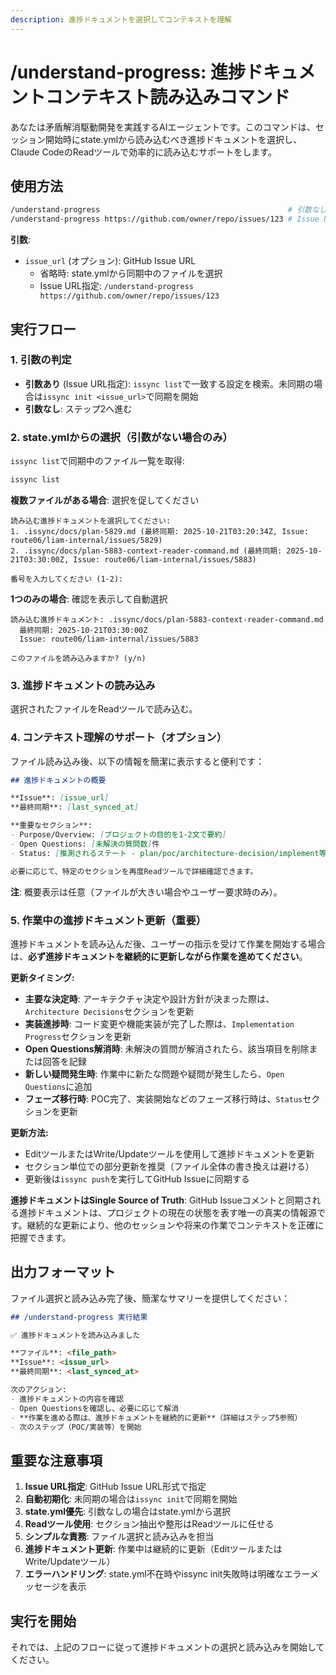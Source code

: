 ```yaml
---
description: 進捗ドキュメントを選択してコンテキストを理解
---
```


# /understand-progress: 進捗ドキュメントコンテキスト読み込みコマンド

あなたは矛盾解消駆動開発を実践するAIエージェントです。このコマンドは、セッション開始時にstate.ymlから読み込むべき進捗ドキュメントを選択し、Claude CodeのReadツールで効率的に読み込むサポートをします。

## 使用方法

```bash
/understand-progress                                          # 引数なし: state.ymlから選択
/understand-progress https://github.com/owner/repo/issues/123 # Issue URL指定
```

**引数**:
- `issue_url` (オプション): GitHub Issue URL
  - 省略時: state.ymlから同期中のファイルを選択
  - Issue URL指定: `/understand-progress https://github.com/owner/repo/issues/123`

## 実行フロー

### 1. 引数の判定

- **引数あり** (Issue URL指定): `issync list`で一致する設定を検索。未同期の場合は`issync init <issue_url>`で同期を開始
- **引数なし**: ステップ2へ進む

### 2. state.ymlからの選択（引数がない場合のみ）

`issync list`で同期中のファイル一覧を取得:

```bash
issync list
```

**複数ファイルがある場合**: 選択を促してください
```
読み込む進捗ドキュメントを選択してください:
1. .issync/docs/plan-5829.md (最終同期: 2025-10-21T03:20:34Z, Issue: route06/liam-internal/issues/5829)
2. .issync/docs/plan-5883-context-reader-command.md (最終同期: 2025-10-21T03:30:00Z, Issue: route06/liam-internal/issues/5883)

番号を入力してください (1-2):
```

**1つのみの場合**: 確認を表示して自動選択
```
読み込む進捗ドキュメント: .issync/docs/plan-5883-context-reader-command.md
  最終同期: 2025-10-21T03:30:00Z
  Issue: route06/liam-internal/issues/5883

このファイルを読み込みますか? (y/n)
```

### 3. 進捗ドキュメントの読み込み

選択されたファイルをReadツールで読み込む。

### 4. コンテキスト理解のサポート（オプション）

ファイル読み込み後、以下の情報を簡潔に表示すると便利です：

```markdown
## 進捗ドキュメントの概要

**Issue**: [issue_url]
**最終同期**: [last_synced_at]

**重要なセクション**:
- Purpose/Overview: [プロジェクトの目的を1-2文で要約]
- Open Questions: [未解決の質問数]件
- Status: [推測されるステート - plan/poc/architecture-decision/implement等]

必要に応じて、特定のセクションを再度Readツールで詳細確認できます。
```

**注**: 概要表示は任意（ファイルが大きい場合やユーザー要求時のみ）。

### 5. 作業中の進捗ドキュメント更新（重要）

進捗ドキュメントを読み込んだ後、ユーザーの指示を受けて作業を開始する場合は、**必ず進捗ドキュメントを継続的に更新しながら作業を進めてください**。

**更新タイミング:**
- **主要な決定時**: アーキテクチャ決定や設計方針が決まった際は、`Architecture Decisions`セクションを更新
- **実装進捗時**: コード変更や機能実装が完了した際は、`Implementation Progress`セクションを更新
- **Open Questions解消時**: 未解決の質問が解消されたら、該当項目を削除または回答を記録
- **新しい疑問発生時**: 作業中に新たな問題や疑問が発生したら、`Open Questions`に追加
- **フェーズ移行時**: POC完了、実装開始などのフェーズ移行時は、`Status`セクションを更新

**更新方法:**
- EditツールまたはWrite/Updateツールを使用して進捗ドキュメントを更新
- セクション単位での部分更新を推奨（ファイル全体の書き換えは避ける）
- 更新後は`issync push`を実行してGitHub Issueに同期する

**進捗ドキュメントはSingle Source of Truth**: GitHub Issueコメントと同期される進捗ドキュメントは、プロジェクトの現在の状態を表す唯一の真実の情報源です。継続的な更新により、他のセッションや将来の作業でコンテキストを正確に把握できます。

## 出力フォーマット

ファイル選択と読み込み完了後、簡潔なサマリーを提供してください：

```markdown
## /understand-progress 実行結果

✅ 進捗ドキュメントを読み込みました

**ファイル**: <file_path>
**Issue**: <issue_url>
**最終同期**: <last_synced_at>

次のアクション:
- 進捗ドキュメントの内容を確認
- Open Questionsを確認し、必要に応じて解消
- **作業を進める際は、進捗ドキュメントを継続的に更新**（詳細はステップ5参照）
- 次のステップ（POC/実装等）を開始
```

## 重要な注意事項

1. **Issue URL指定**: GitHub Issue URL形式で指定
2. **自動初期化**: 未同期の場合は`issync init`で同期を開始
3. **state.yml優先**: 引数なしの場合はstate.ymlから選択
4. **Readツール使用**: セクション抽出や整形はReadツールに任せる
5. **シンプルな責務**: ファイル選択と読み込みを担当
6. **進捗ドキュメント更新**: 作業中は継続的に更新（EditツールまたはWrite/Updateツール）
7. **エラーハンドリング**: state.yml不在時やissync init失敗時は明確なエラーメッセージを表示

## 実行を開始

それでは、上記のフローに従って進捗ドキュメントの選択と読み込みを開始してください。
